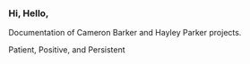 ### Hi, Hello, 

Documentation of Cameron Barker and Hayley Parker projects.

Patient, Positive, and Persistent
